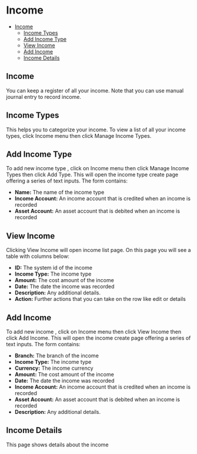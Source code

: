 # Income

- [Income](#income)
    - [Income Types](#income-types)
    - [Add Income Type](#add-income-type)
    - [View Income](#view-income)
    - [Add Income](#add-income)
    - [Income Details](#income-details) 

<a name="income"></a>
## Income

You can keep a register of all your income. Note that you can use manual journal entry to record income.

<a name="income-types"></a>
## Income Types

This helps you to categorize your income. To view a list of all your income types, click Income menu then click Manage Income Types.

<a name="add-income-type"></a>
## Add Income Type

To add new income type , click on Income menu then click Manage Income Types then click Add Type.
This will open the income type create page offering a series of text  inputs.
The form contains:
- **Name:** The name of the income type
- **Income Account:** An income account that is credited when  an income is recorded
- **Asset Account:** An asset account that is debited when  an income is recorded

<a name="view-income"></a>
## View Income

Clicking View Income will open income list page. On this page you will see a table with columns below:
- **ID:** The system id of the income
- **Income Type:** The income type
- **Amount:** The cost amount of the income
- **Date:** The date the income was recorded
- **Description:**  Any additional details.
- **Action:** Further actions that you can take on the row like edit or details

<a name="add-income"></a>
## Add Income

To add new income , click on Income menu then click View Income then click Add Income.
This will open the income create page offering a series of text  inputs.
The form contains:

- **Branch:** The branch of the income
- **Income Type:** The income type
- **Currency:** The income currency
- **Amount:** The cost amount of the income
- **Date:** The date the income was recorded
- **Income Account:** An income account that is credited when  an income is recorded
- **Asset Account:** An asset account that is debited when  an income is recorded
- **Description:**  Any additional details.

<a name="income-details"></a>
## Income Details

This page shows details about the income